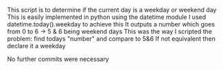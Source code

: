 This script is to determine if the current day is a weekday or weekend day
This is easily implemented in python using the datetime module
I used datetime.today().weekday to achieve this
It outputs a number which goes from 0 to 6 -> 5 & 6 being weekend days
This was the way I scripted the problem: find todays "number" and compare to 5&6
If not equivalent then declare it a weekday

No further commits were necessary